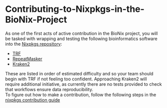 # Contributing-to-Nixpkgs-in-the-BioNix-Project
As one of the first acts of active contribution in the BioNix project, you will be tasked with wrapping and testing the following bioinformatics software into the [Nixpkgs repository](https://github.com/NixOS/nixpkgs):
* [TRF](https://github.com/Benson-Genomics-Lab/TRF)
* [RepeatMasker](https://github.com/rmhubley/RepeatMasker)
* [Kraken2](https://github.com/DerrickWood/kraken2)

These are listed in order of estimated difficulty and so your team should begin with TRF if not feeling too confident. Approaching Kraken2 will require additional initiative, as currently there are no tests provided to check that workflows ensure data reproducibility. 
<br />
To figure out how to make a contribution, follow the following steps in the [nixpkgs contribution guide](https://github.com/NixOS/nixpkgs/blob/master/CONTRIBUTING.md)

